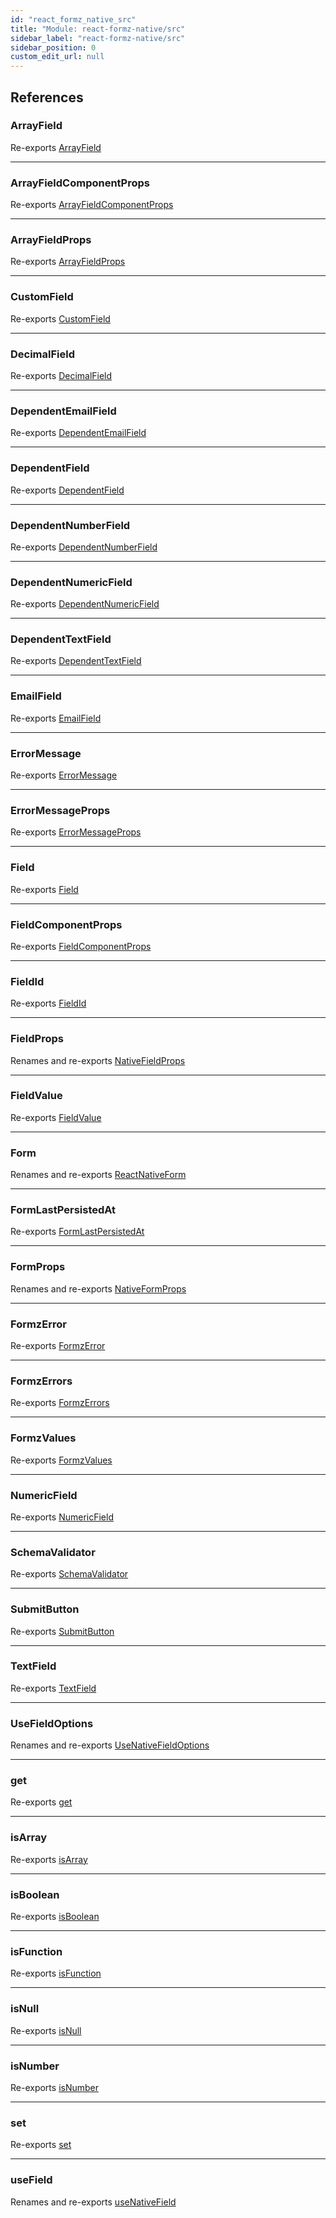 ```yaml
---
id: "react_formz_native_src"
title: "Module: react-formz-native/src"
sidebar_label: "react-formz-native/src"
sidebar_position: 0
custom_edit_url: null
---
```


## References

### ArrayField

Re-exports [ArrayField](react_formz_native_src_components_ArrayField_ArrayField.md#arrayfield)

___

### ArrayFieldComponentProps

Re-exports [ArrayFieldComponentProps](../interfaces/react_formz_native_src_components_ArrayField_ArrayField_types.ArrayFieldComponentProps.md)

___

### ArrayFieldProps

Re-exports [ArrayFieldProps](../interfaces/react_formz_native_src_components_ArrayField_ArrayField_types.ArrayFieldProps.md)

___

### CustomField

Re-exports [CustomField](react_formz_native_src_components_CustomField_CustomField.md#customfield)

___

### DecimalField

Re-exports [DecimalField](react_formz_native_src_components_Field_Field_extras.md#decimalfield)

___

### DependentEmailField

Re-exports [DependentEmailField](react_formz_native_src_components_DependentField_DependentField_extras.md#dependentemailfield)

___

### DependentField

Re-exports [DependentField](react_formz_native_src_components_DependentField_DependentField.md#dependentfield)

___

### DependentNumberField

Re-exports [DependentNumberField](react_formz_native_src_components_DependentField_DependentField_extras.md#dependentnumberfield)

___

### DependentNumericField

Re-exports [DependentNumericField](react_formz_native_src_components_DependentField_DependentField_extras.md#dependentnumericfield)

___

### DependentTextField

Re-exports [DependentTextField](react_formz_native_src_components_DependentField_DependentField_extras.md#dependenttextfield)

___

### EmailField

Re-exports [EmailField](react_formz_native_src_components_Field_Field_extras.md#emailfield)

___

### ErrorMessage

Re-exports [ErrorMessage](react_formz_native_src_components_ErrorMessage_ErrorMessage.md#errormessage)

___

### ErrorMessageProps

Re-exports [ErrorMessageProps](../interfaces/react_formz_native_src_components_ErrorMessage_ErrorMessage_types.ErrorMessageProps.md)

___

### Field

Re-exports [Field](react_formz_native_src_components_Field_Field.md#field)

___

### FieldComponentProps

Re-exports [FieldComponentProps](../interfaces/react_formz_native_src_components_Field_Field_types.FieldComponentProps.md)

___

### FieldId

Re-exports [FieldId](react_formz_src_types_field.md#fieldid)

___

### FieldProps

Renames and re-exports [NativeFieldProps](../interfaces/react_formz_native_src_components_Field_Field_types.NativeFieldProps.md)

___

### FieldValue

Re-exports [FieldValue](react_formz_src_types_field.md#fieldvalue)

___

### Form

Renames and re-exports [ReactNativeForm](react_formz_native_src_components_Form_Form.md#reactnativeform)

___

### FormLastPersistedAt

Re-exports [FormLastPersistedAt](react_formz_native_src_components_FormLastPersistedAt_FormLastPersistedAt.md#formlastpersistedat)

___

### FormProps

Renames and re-exports [NativeFormProps](../interfaces/react_formz_native_src_components_Form_Form_types.NativeFormProps.md)

___

### FormzError

Re-exports [FormzError](react_formz_src_types_form.md#formzerror)

___

### FormzErrors

Re-exports [FormzErrors](react_formz_src_types_form.md#formzerrors)

___

### FormzValues

Re-exports [FormzValues](react_formz_src_types_form.md#formzvalues)

___

### NumericField

Re-exports [NumericField](react_formz_native_src_components_Field_Field_extras.md#numericfield)

___

### SchemaValidator

Re-exports [SchemaValidator](../classes/react_formz_src_models_SchemaValidator.SchemaValidator.md)

___

### SubmitButton

Re-exports [SubmitButton](react_formz_native_src_components_SubmitButton_SubmitButton.md#submitbutton)

___

### TextField

Re-exports [TextField](react_formz_native_src_components_Field_Field_extras.md#textfield)

___

### UseFieldOptions

Renames and re-exports [UseNativeFieldOptions](../interfaces/react_formz_native_src_hooks_fields_useField.UseNativeFieldOptions.md)

___

### get

Re-exports [get](react_formz_src_utils_get.md#get)

___

### isArray

Re-exports [isArray](react_formz_src_utils_is.md#isarray)

___

### isBoolean

Re-exports [isBoolean](react_formz_src_utils_is.md#isboolean)

___

### isFunction

Re-exports [isFunction](react_formz_src_utils_is.md#isfunction)

___

### isNull

Re-exports [isNull](react_formz_src_utils_is.md#isnull)

___

### isNumber

Re-exports [isNumber](react_formz_src_utils_is.md#isnumber)

___

### set

Re-exports [set](react_formz_src_utils_set.md#set)

___

### useField

Renames and re-exports [useNativeField](react_formz_native_src_hooks_fields_useField.md#usenativefield)
